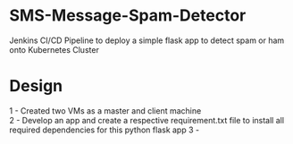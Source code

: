 # SMS-Message-Spam-Detector
Jenkins CI/CD Pipeline to deploy a simple flask app to detect spam or ham onto Kubernetes Cluster

# Design
1 - Created two VMs as a master and client machine <br>
2 - Develop an app and create a respective requirement.txt file to install all required dependencies for this python flask app
3 - 


